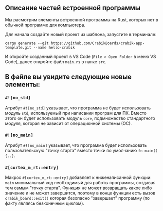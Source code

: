 ## Описание частей встроенной программы

Мы расмотрим элементы встроенной программы на Rust, которых нет в обычной программе для компьютера.

Для начала создайте новый проект из шаблона, запустите в терминале:

```console
cargo generate --git https://github.com/CrabikBoards/crabik-app-template.git --name hello-crabik
```

И откройте созданный проект в VS Code (`File > Open Folder` в меню VS Code), далее откройте файл `main.rs` в папке `src`.

## В файле вы увидите следующие новые элементы:

### `#![no_std]`

Атрибут `#![no_std]` указывает, что программа не будет использовать модуль `std`, используемый при написании програм для ПК.
Вместо этого он будет использовать модуль `core`, подмножество стандартного модуля, которая не зависит от операционной системы (ОС).

### `#![no_main]`

Атрибут `#![no_main]` указывает, что программа будет использовать пользовательскую "точку старта" вместо точки по умолчанию `fn main() {..}`.

### `#[cortex_m_rt::entry]`

Макрос `#[cortex_m_rt::entry]` добавляет к ниженаписанной функции `main` минимальный код необходимый для работы программы, создавая тем самым "точку старта".
Функция не может возвращать какое либо значение и не может завершится, поэтому в конце функции есть вызов `crabik_board::exit()` которая безопасно "завершает" программу (по факту являясь безконечным циклом).
